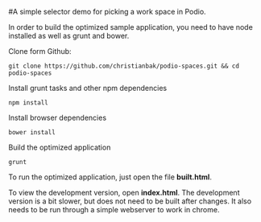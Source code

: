 #A simple selector demo for picking a work space in Podio.

In order to build the optimized sample application, you need to have node installed as well as grunt and bower.

Clone form Github:
```
git clone https://github.com/christianbak/podio-spaces.git && cd podio-spaces
```

Install grunt tasks and other npm dependencies
```
npm install
```

Install browser dependencies
```
bower install
```

Build the optimized application
```
grunt
```

To run the optimized application, just open the file **built.html**.

To view the development version, open **index.html**. The development version is a bit slower, but does not need to be built after changes. It also needs to be run through a simple webserver to work in chrome.
